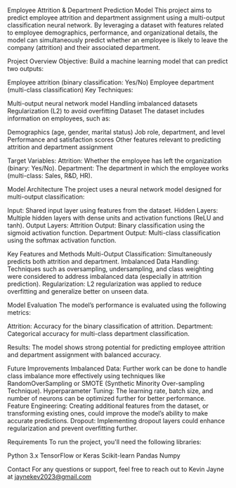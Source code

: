 Employee Attrition & Department Prediction Model
This project aims to predict employee attrition and department assignment using a multi-output classification neural network. By leveraging a dataset with features related to employee demographics, performance, and organizational details, the model can simultaneously predict whether an employee is likely to leave the company (attrition) and their associated department.

Project Overview
Objective: Build a machine learning model that can predict two outputs:

Employee attrition (binary classification: Yes/No)
Employee department (multi-class classification)
Key Techniques:

Multi-output neural network model
Handling imbalanced datasets
Regularization (L2) to avoid overfitting
Dataset
The dataset includes information on employees, such as:

Demographics (age, gender, marital status)
Job role, department, and level
Performance and satisfaction scores
Other features relevant to predicting attrition and department assignment

Target Variables:
Attrition: Whether the employee has left the organization (binary: Yes/No).
Department: The department in which the employee works (multi-class: Sales, R&D, HR).

Model Architecture
The project uses a neural network model designed for multi-output classification:

Input: Shared input layer using features from the dataset.
Hidden Layers: Multiple hidden layers with dense units and activation functions (ReLU and tanh).
Output Layers:
Attrition Output: Binary classification using the sigmoid activation function.
Department Output: Multi-class classification using the softmax activation function.

Key Features and Methods
Multi-Output Classification: Simultaneously predicts both attrition and department.
Imbalanced Data Handling: Techniques such as oversampling, undersampling, and class weighting were considered to address imbalanced data (especially in attrition prediction).
Regularization: L2 regularization was applied to reduce overfitting and generalize better on unseen data.

Model Evaluation
The model’s performance is evaluated using the following metrics:

Attrition: Accuracy for the binary classification of attrition.
Department: Categorical accuracy for multi-class department classification.

Results:
The model shows strong potential for predicting employee attrition and department assignment with balanced accuracy.

Future Improvements
Imbalanced Data: Further work can be done to handle class imbalance more effectively using techniques like RandomOverSampling or SMOTE (Synthetic Minority Over-sampling Technique).
Hyperparameter Tuning: The learning rate, batch size, and number of neurons can be optimized further for better performance.
Feature Engineering: Creating additional features from the dataset, or transforming existing ones, could improve the model’s ability to make accurate predictions.
Dropout: Implementing dropout layers could enhance regularization and prevent overfitting further.

Requirements
To run the project, you'll need the following libraries:

Python 3.x
TensorFlow or Keras
Scikit-learn
Pandas
Numpy

Contact
For any questions or support, feel free to reach out to Kevin Jayne at jaynekev2023@gmail.com
